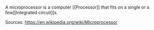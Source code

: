 A microprocessor is a computer [[Processor]] that fits on a single or a few[[Integrated circuit]]s.

Sources:
https://en.wikipedia.org/wiki/Microprocessor